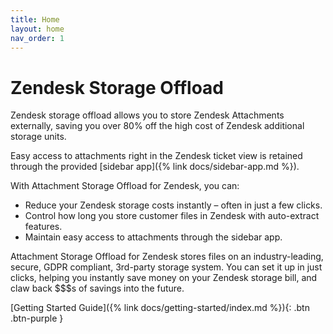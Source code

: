 ```yaml
---
title: Home
layout: home
nav_order: 1
---
```


# Zendesk Storage Offload

Zendesk storage offload allows you to store Zendesk Attachments externally, saving you over 80% off the high cost of Zendesk additional storage units.

Easy access to attachments right in the Zendesk ticket view is retained through the provided [sidebar app]({% link docs/sidebar-app.md %}).



With Attachment Storage Offload for Zendesk, you can:
- Reduce your Zendesk storage costs instantly – often in just a few clicks.
- Control how long you store customer files in Zendesk with auto-extract features.
- Maintain easy access to attachments through the sidebar app.

Attachment Storage Offload for Zendesk stores files on an industry-leading, secure, GDPR compliant, 3rd-party storage system. You can set it up in just clicks, helping you instantly save money on your Zendesk storage bill, and claw back $$$s of savings into the future. 

[Getting Started Guide]({% link docs/getting-started/index.md %}){: .btn .btn-purple }